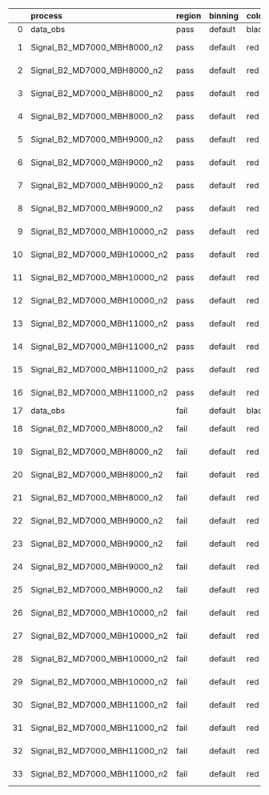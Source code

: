 |    | process                      | region   | binning   | color   | process_type   |   scale | variation   | source_filename                                                       | source_histname    | alias                        | title     |   combine_idx |     lnN |   shapes | syst_type   | direction   | variation_alias   |
|---:|:-----------------------------|:---------|:----------|:--------|:---------------|--------:|:------------|:----------------------------------------------------------------------|:-------------------|:-----------------------------|:----------|--------------:|--------:|---------:|:------------|:------------|:------------------|
|  0 | data_obs                     | pass     | default   | black   | DATA           |       1 | nominal     | ./histograms_for_2DAlphabet_v18//BH_Data.root                         | hpass              | Data                         | Data      |           nan | nan     |      nan | nan         | nan         | nan               |
|  1 | Signal_B2_MD7000_MBH8000_n2  | pass     | default   | red     | SIGNAL         |       1 | lumi        | ./histograms_for_2DAlphabet_v18//BH_Signal_B2_MD7000_MBH8000_n2.root  | hpass              | Signal_B2_MD7000_MBH8000_n2  | BH signal |           nan |   1.016 |      nan | lnN         | nan         | nan               |
|  2 | Signal_B2_MD7000_MBH8000_n2  | pass     | default   | red     | SIGNAL         |       1 | SVM         | ./histograms_for_2DAlphabet_v18//BH_Signal_B2_MD7000_MBH8000_n2.root  | hpass_SVMsyst_up   | Signal_B2_MD7000_MBH8000_n2  | BH signal |           nan | nan     |        1 | shapes      | Up          | SVMsyst           |
|  3 | Signal_B2_MD7000_MBH8000_n2  | pass     | default   | red     | SIGNAL         |       1 | SVM         | ./histograms_for_2DAlphabet_v18//BH_Signal_B2_MD7000_MBH8000_n2.root  | hpass_SVMsyst_down | Signal_B2_MD7000_MBH8000_n2  | BH signal |           nan | nan     |        1 | shapes      | Down        | SVMsyst           |
|  4 | Signal_B2_MD7000_MBH8000_n2  | pass     | default   | red     | SIGNAL         |       1 | nominal     | ./histograms_for_2DAlphabet_v18//BH_Signal_B2_MD7000_MBH8000_n2.root  | hpass              | Signal_B2_MD7000_MBH8000_n2  | BH signal |           nan | nan     |      nan | nan         | nan         | nan               |
|  5 | Signal_B2_MD7000_MBH9000_n2  | pass     | default   | red     | SIGNAL         |       1 | lumi        | ./histograms_for_2DAlphabet_v18//BH_Signal_B2_MD7000_MBH9000_n2.root  | hpass              | Signal_B2_MD7000_MBH9000_n2  | BH signal |           nan |   1.016 |      nan | lnN         | nan         | nan               |
|  6 | Signal_B2_MD7000_MBH9000_n2  | pass     | default   | red     | SIGNAL         |       1 | SVM         | ./histograms_for_2DAlphabet_v18//BH_Signal_B2_MD7000_MBH9000_n2.root  | hpass_SVMsyst_up   | Signal_B2_MD7000_MBH9000_n2  | BH signal |           nan | nan     |        1 | shapes      | Up          | SVMsyst           |
|  7 | Signal_B2_MD7000_MBH9000_n2  | pass     | default   | red     | SIGNAL         |       1 | SVM         | ./histograms_for_2DAlphabet_v18//BH_Signal_B2_MD7000_MBH9000_n2.root  | hpass_SVMsyst_down | Signal_B2_MD7000_MBH9000_n2  | BH signal |           nan | nan     |        1 | shapes      | Down        | SVMsyst           |
|  8 | Signal_B2_MD7000_MBH9000_n2  | pass     | default   | red     | SIGNAL         |       1 | nominal     | ./histograms_for_2DAlphabet_v18//BH_Signal_B2_MD7000_MBH9000_n2.root  | hpass              | Signal_B2_MD7000_MBH9000_n2  | BH signal |           nan | nan     |      nan | nan         | nan         | nan               |
|  9 | Signal_B2_MD7000_MBH10000_n2 | pass     | default   | red     | SIGNAL         |       1 | lumi        | ./histograms_for_2DAlphabet_v18//BH_Signal_B2_MD7000_MBH10000_n2.root | hpass              | Signal_B2_MD7000_MBH10000_n2 | BH signal |           nan |   1.016 |      nan | lnN         | nan         | nan               |
| 10 | Signal_B2_MD7000_MBH10000_n2 | pass     | default   | red     | SIGNAL         |       1 | SVM         | ./histograms_for_2DAlphabet_v18//BH_Signal_B2_MD7000_MBH10000_n2.root | hpass_SVMsyst_up   | Signal_B2_MD7000_MBH10000_n2 | BH signal |           nan | nan     |        1 | shapes      | Up          | SVMsyst           |
| 11 | Signal_B2_MD7000_MBH10000_n2 | pass     | default   | red     | SIGNAL         |       1 | SVM         | ./histograms_for_2DAlphabet_v18//BH_Signal_B2_MD7000_MBH10000_n2.root | hpass_SVMsyst_down | Signal_B2_MD7000_MBH10000_n2 | BH signal |           nan | nan     |        1 | shapes      | Down        | SVMsyst           |
| 12 | Signal_B2_MD7000_MBH10000_n2 | pass     | default   | red     | SIGNAL         |       1 | nominal     | ./histograms_for_2DAlphabet_v18//BH_Signal_B2_MD7000_MBH10000_n2.root | hpass              | Signal_B2_MD7000_MBH10000_n2 | BH signal |           nan | nan     |      nan | nan         | nan         | nan               |
| 13 | Signal_B2_MD7000_MBH11000_n2 | pass     | default   | red     | SIGNAL         |       1 | lumi        | ./histograms_for_2DAlphabet_v18//BH_Signal_B2_MD7000_MBH11000_n2.root | hpass              | Signal_B2_MD7000_MBH11000_n2 | BH signal |           nan |   1.016 |      nan | lnN         | nan         | nan               |
| 14 | Signal_B2_MD7000_MBH11000_n2 | pass     | default   | red     | SIGNAL         |       1 | SVM         | ./histograms_for_2DAlphabet_v18//BH_Signal_B2_MD7000_MBH11000_n2.root | hpass_SVMsyst_up   | Signal_B2_MD7000_MBH11000_n2 | BH signal |           nan | nan     |        1 | shapes      | Up          | SVMsyst           |
| 15 | Signal_B2_MD7000_MBH11000_n2 | pass     | default   | red     | SIGNAL         |       1 | SVM         | ./histograms_for_2DAlphabet_v18//BH_Signal_B2_MD7000_MBH11000_n2.root | hpass_SVMsyst_down | Signal_B2_MD7000_MBH11000_n2 | BH signal |           nan | nan     |        1 | shapes      | Down        | SVMsyst           |
| 16 | Signal_B2_MD7000_MBH11000_n2 | pass     | default   | red     | SIGNAL         |       1 | nominal     | ./histograms_for_2DAlphabet_v18//BH_Signal_B2_MD7000_MBH11000_n2.root | hpass              | Signal_B2_MD7000_MBH11000_n2 | BH signal |           nan | nan     |      nan | nan         | nan         | nan               |
| 17 | data_obs                     | fail     | default   | black   | DATA           |       1 | nominal     | ./histograms_for_2DAlphabet_v18//BH_Data.root                         | hfail              | Data                         | Data      |           nan | nan     |      nan | nan         | nan         | nan               |
| 18 | Signal_B2_MD7000_MBH8000_n2  | fail     | default   | red     | SIGNAL         |       1 | lumi        | ./histograms_for_2DAlphabet_v18//BH_Signal_B2_MD7000_MBH8000_n2.root  | hfail              | Signal_B2_MD7000_MBH8000_n2  | BH signal |           nan |   1.016 |      nan | lnN         | nan         | nan               |
| 19 | Signal_B2_MD7000_MBH8000_n2  | fail     | default   | red     | SIGNAL         |       1 | SVM         | ./histograms_for_2DAlphabet_v18//BH_Signal_B2_MD7000_MBH8000_n2.root  | hfail_SVMsyst_up   | Signal_B2_MD7000_MBH8000_n2  | BH signal |           nan | nan     |        1 | shapes      | Up          | SVMsyst           |
| 20 | Signal_B2_MD7000_MBH8000_n2  | fail     | default   | red     | SIGNAL         |       1 | SVM         | ./histograms_for_2DAlphabet_v18//BH_Signal_B2_MD7000_MBH8000_n2.root  | hfail_SVMsyst_down | Signal_B2_MD7000_MBH8000_n2  | BH signal |           nan | nan     |        1 | shapes      | Down        | SVMsyst           |
| 21 | Signal_B2_MD7000_MBH8000_n2  | fail     | default   | red     | SIGNAL         |       1 | nominal     | ./histograms_for_2DAlphabet_v18//BH_Signal_B2_MD7000_MBH8000_n2.root  | hfail              | Signal_B2_MD7000_MBH8000_n2  | BH signal |           nan | nan     |      nan | nan         | nan         | nan               |
| 22 | Signal_B2_MD7000_MBH9000_n2  | fail     | default   | red     | SIGNAL         |       1 | lumi        | ./histograms_for_2DAlphabet_v18//BH_Signal_B2_MD7000_MBH9000_n2.root  | hfail              | Signal_B2_MD7000_MBH9000_n2  | BH signal |           nan |   1.016 |      nan | lnN         | nan         | nan               |
| 23 | Signal_B2_MD7000_MBH9000_n2  | fail     | default   | red     | SIGNAL         |       1 | SVM         | ./histograms_for_2DAlphabet_v18//BH_Signal_B2_MD7000_MBH9000_n2.root  | hfail_SVMsyst_up   | Signal_B2_MD7000_MBH9000_n2  | BH signal |           nan | nan     |        1 | shapes      | Up          | SVMsyst           |
| 24 | Signal_B2_MD7000_MBH9000_n2  | fail     | default   | red     | SIGNAL         |       1 | SVM         | ./histograms_for_2DAlphabet_v18//BH_Signal_B2_MD7000_MBH9000_n2.root  | hfail_SVMsyst_down | Signal_B2_MD7000_MBH9000_n2  | BH signal |           nan | nan     |        1 | shapes      | Down        | SVMsyst           |
| 25 | Signal_B2_MD7000_MBH9000_n2  | fail     | default   | red     | SIGNAL         |       1 | nominal     | ./histograms_for_2DAlphabet_v18//BH_Signal_B2_MD7000_MBH9000_n2.root  | hfail              | Signal_B2_MD7000_MBH9000_n2  | BH signal |           nan | nan     |      nan | nan         | nan         | nan               |
| 26 | Signal_B2_MD7000_MBH10000_n2 | fail     | default   | red     | SIGNAL         |       1 | lumi        | ./histograms_for_2DAlphabet_v18//BH_Signal_B2_MD7000_MBH10000_n2.root | hfail              | Signal_B2_MD7000_MBH10000_n2 | BH signal |           nan |   1.016 |      nan | lnN         | nan         | nan               |
| 27 | Signal_B2_MD7000_MBH10000_n2 | fail     | default   | red     | SIGNAL         |       1 | SVM         | ./histograms_for_2DAlphabet_v18//BH_Signal_B2_MD7000_MBH10000_n2.root | hfail_SVMsyst_up   | Signal_B2_MD7000_MBH10000_n2 | BH signal |           nan | nan     |        1 | shapes      | Up          | SVMsyst           |
| 28 | Signal_B2_MD7000_MBH10000_n2 | fail     | default   | red     | SIGNAL         |       1 | SVM         | ./histograms_for_2DAlphabet_v18//BH_Signal_B2_MD7000_MBH10000_n2.root | hfail_SVMsyst_down | Signal_B2_MD7000_MBH10000_n2 | BH signal |           nan | nan     |        1 | shapes      | Down        | SVMsyst           |
| 29 | Signal_B2_MD7000_MBH10000_n2 | fail     | default   | red     | SIGNAL         |       1 | nominal     | ./histograms_for_2DAlphabet_v18//BH_Signal_B2_MD7000_MBH10000_n2.root | hfail              | Signal_B2_MD7000_MBH10000_n2 | BH signal |           nan | nan     |      nan | nan         | nan         | nan               |
| 30 | Signal_B2_MD7000_MBH11000_n2 | fail     | default   | red     | SIGNAL         |       1 | lumi        | ./histograms_for_2DAlphabet_v18//BH_Signal_B2_MD7000_MBH11000_n2.root | hfail              | Signal_B2_MD7000_MBH11000_n2 | BH signal |           nan |   1.016 |      nan | lnN         | nan         | nan               |
| 31 | Signal_B2_MD7000_MBH11000_n2 | fail     | default   | red     | SIGNAL         |       1 | SVM         | ./histograms_for_2DAlphabet_v18//BH_Signal_B2_MD7000_MBH11000_n2.root | hfail_SVMsyst_up   | Signal_B2_MD7000_MBH11000_n2 | BH signal |           nan | nan     |        1 | shapes      | Up          | SVMsyst           |
| 32 | Signal_B2_MD7000_MBH11000_n2 | fail     | default   | red     | SIGNAL         |       1 | SVM         | ./histograms_for_2DAlphabet_v18//BH_Signal_B2_MD7000_MBH11000_n2.root | hfail_SVMsyst_down | Signal_B2_MD7000_MBH11000_n2 | BH signal |           nan | nan     |        1 | shapes      | Down        | SVMsyst           |
| 33 | Signal_B2_MD7000_MBH11000_n2 | fail     | default   | red     | SIGNAL         |       1 | nominal     | ./histograms_for_2DAlphabet_v18//BH_Signal_B2_MD7000_MBH11000_n2.root | hfail              | Signal_B2_MD7000_MBH11000_n2 | BH signal |           nan | nan     |      nan | nan         | nan         | nan               |